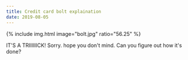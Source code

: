 ```yaml
---
title: Credit card bolt explaination
date: 2019-08-05
---
```


{% include img.html image="bolt.jpg" ratio="56.25" %}

IT'S A TRIIIIIICK! Sorry. hope you don't mind. Can you figure out how it's done?